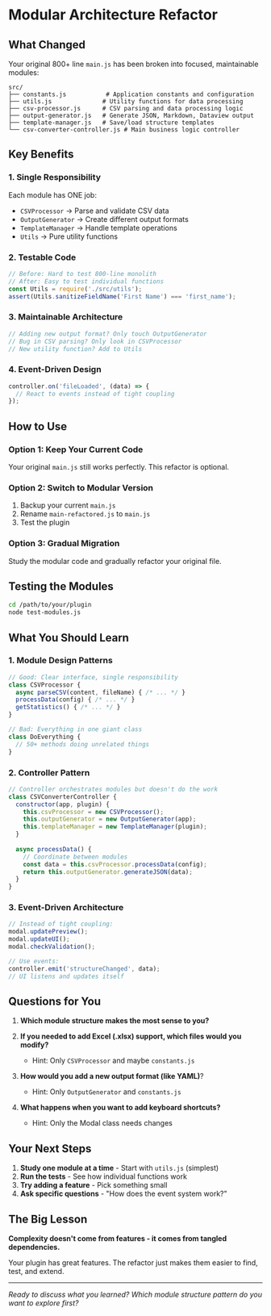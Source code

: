 # Modular Architecture Refactor

## What Changed

Your original 800+ line `main.js` has been broken into focused, maintainable modules:

```
src/
├── constants.js           # Application constants and configuration
├── utils.js              # Utility functions for data processing
├── csv-processor.js      # CSV parsing and data processing logic
├── output-generator.js   # Generate JSON, Markdown, Dataview output
├── template-manager.js   # Save/load structure templates
└── csv-converter-controller.js # Main business logic controller
```

## Key Benefits

### 1. **Single Responsibility**
Each module has ONE job:
- `CSVProcessor` → Parse and validate CSV data
- `OutputGenerator` → Create different output formats  
- `TemplateManager` → Handle template operations
- `Utils` → Pure utility functions

### 2. **Testable Code**
```javascript
// Before: Hard to test 800-line monolith
// After: Easy to test individual functions
const Utils = require('./src/utils');
assert(Utils.sanitizeFieldName('First Name') === 'first_name');
```

### 3. **Maintainable Architecture**
```javascript
// Adding new output format? Only touch OutputGenerator
// Bug in CSV parsing? Only look in CSVProcessor
// New utility function? Add to Utils
```

### 4. **Event-Driven Design**
```javascript
controller.on('fileLoaded', (data) => {
  // React to events instead of tight coupling
});
```

## How to Use

### Option 1: Keep Your Current Code
Your original `main.js` still works perfectly. This refactor is optional.

### Option 2: Switch to Modular Version
1. Backup your current `main.js`
2. Rename `main-refactored.js` to `main.js` 
3. Test the plugin

### Option 3: Gradual Migration
Study the modular code and gradually refactor your original file.

## Testing the Modules

```bash
cd /path/to/your/plugin
node test-modules.js
```

## What You Should Learn

### 1. **Module Design Patterns**
```javascript
// Good: Clear interface, single responsibility
class CSVProcessor {
  async parseCSV(content, fileName) { /* ... */ }
  processData(config) { /* ... */ }
  getStatistics() { /* ... */ }
}

// Bad: Everything in one giant class
class DoEverything {
  // 50+ methods doing unrelated things
}
```

### 2. **Controller Pattern**
```javascript
// Controller orchestrates modules but doesn't do the work
class CSVConverterController {
  constructor(app, plugin) {
    this.csvProcessor = new CSVProcessor();
    this.outputGenerator = new OutputGenerator(app);
    this.templateManager = new TemplateManager(plugin);
  }
  
  async processData() {
    // Coordinate between modules
    const data = this.csvProcessor.processData(config);
    return this.outputGenerator.generateJSON(data);
  }
}
```

### 3. **Event-Driven Architecture**
```javascript
// Instead of tight coupling:
modal.updatePreview();
modal.updateUI();
modal.checkValidation();

// Use events:
controller.emit('structureChanged', data);
// UI listens and updates itself
```

## Questions for You

1. **Which module structure makes the most sense to you?**

2. **If you needed to add Excel (.xlsx) support, which files would you modify?**
   - Hint: Only `CSVProcessor` and maybe `constants.js`

3. **How would you add a new output format (like YAML)**?
   - Hint: Only `OutputGenerator` and `constants.js`

4. **What happens when you want to add keyboard shortcuts?**
   - Hint: Only the Modal class needs changes

## Your Next Steps

1. **Study one module at a time** - Start with `utils.js` (simplest)
2. **Run the tests** - See how individual functions work
3. **Try adding a feature** - Pick something small
4. **Ask specific questions** - "How does the event system work?"

## The Big Lesson

**Complexity doesn't come from features - it comes from tangled dependencies.**

Your plugin has great features. The refactor just makes them easier to find, test, and extend.

---

*Ready to discuss what you learned? Which module structure pattern do you want to explore first?*
